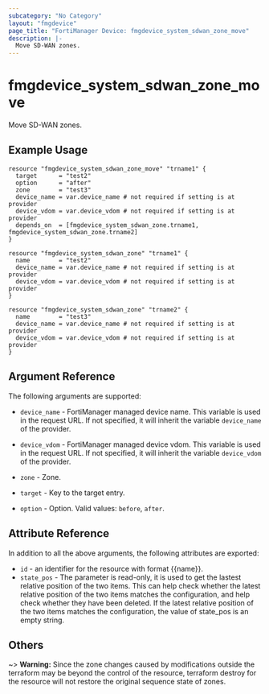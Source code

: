 ```yaml
---
subcategory: "No Category"
layout: "fmgdevice"
page_title: "FortiManager Device: fmgdevice_system_sdwan_zone_move"
description: |-
  Move SD-WAN zones.
---
```


# fmgdevice_system_sdwan_zone_move
Move SD-WAN zones.

## Example Usage

```hcl
resource "fmgdevice_system_sdwan_zone_move" "trname1" {
  target      = "test2"
  option      = "after"
  zone        = "test3"
  device_name = var.device_name # not required if setting is at provider
  device_vdom = var.device_vdom # not required if setting is at provider
  depends_on  = [fmgdevice_system_sdwan_zone.trname1, fmgdevice_system_sdwan_zone.trname2]
}

resource "fmgdevice_system_sdwan_zone" "trname1" {
  name        = "test2"
  device_name = var.device_name # not required if setting is at provider
  device_vdom = var.device_vdom # not required if setting is at provider
}

resource "fmgdevice_system_sdwan_zone" "trname2" {
  name        = "test3"
  device_name = var.device_name # not required if setting is at provider
  device_vdom = var.device_vdom # not required if setting is at provider
}
```

## Argument Reference


The following arguments are supported:

* `device_name` - FortiManager managed device name. This variable is used in the request URL. If not specified, it will inherit the variable `device_name` of the provider.
* `device_vdom` - FortiManager managed device vdom. This variable is used in the request URL. If not specified, it will inherit the variable `device_vdom` of the provider.
* `zone` - Zone.

* `target` - Key to the target entry.
* `option` - Option. Valid values: `before`, `after`.


## Attribute Reference

In addition to all the above arguments, the following attributes are exported:
* `id` - an identifier for the resource with format {{name}}.
* `state_pos` - The parameter is read-only, it is used to get the lastest relative position of the two items. This can help check whether the latest relative position of the two items matches the configuration, and help check whether they have been deleted. If the latest relative position of the two items matches the configuration, the value of state_pos is an empty string.

## Others

~> **Warning:** Since the zone changes caused by modifications outside the terraform may be beyond the control of the resource, terraform destroy for the resource will not restore the original sequence state of zones.
